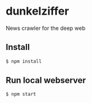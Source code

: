 dunkelziffer
============

News crawler for the deep web

## Install

```sh
$ npm install
```

## Run local webserver
```sh
$ npm start
```
